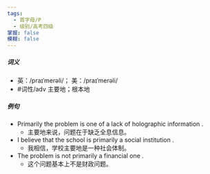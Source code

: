 ```yaml
---
tags:
  - 首字母/P
  - 级别/高考四级
掌握: false
模糊: false
---
```

##### 词义
- 英：/praɪˈmerəli/； 美：/praɪˈmerəli/
- #词性/adv  主要地；根本地
##### 例句
- Primarily the problem is one of a lack of holographic information .
	- 主要地来说，问题在于缺乏全息信息。
- I believe that the school is primarily a social institution .
	- 我相信，学校主要地是一种社会体制。
- The problem is not primarily a financial one .
	- 这个问题基本上不是财政问题。
